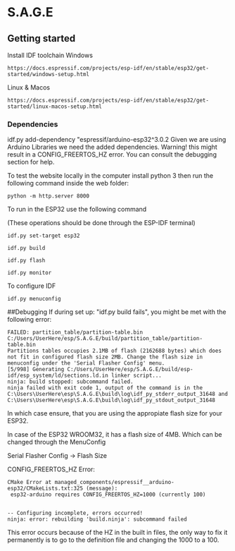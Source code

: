 # S.A.G.E

## Getting started

Install IDF toolchain
Windows
```
https://docs.espressif.com/projects/esp-idf/en/stable/esp32/get-started/windows-setup.html
```
Linux & Macos
```
https://docs.espressif.com/projects/esp-idf/en/stable/esp32/get-started/linux-macos-setup.html
```

### Dependencies
 
 idf.py add-dependency "espressif/arduino-esp32^3.0.2
Given we are using Arduino Libraries we need the added dependencies.
Warning! this might result in a CONFIG_FREERTOS_HZ error. You can consult the debugging section for help.
 

To test the website locally in the computer install python 3 then run the following command inside the web folder:

```
python -m http.server 8000
```

To run in the ESP32 use the following command 

(These operations should be done through the ESP-IDF terminal)

```
idf.py set-target esp32

idf.py build

idf.py flash

idf.py monitor
```

To configure IDF 
```
idf.py menuconfig
```

##Debugging
If during set up: "idf.py build fails", you might be met with the following error:
```
FAILED: partition_table/partition-table.bin C:/Users/UserHere/esp/S.A.G.E/build/partition_table/partition-table.bin
Partitions tables occupies 2.1MB of flash (2162688 bytes) which does not fit in configured flash size 2MB. Change the flash size in menuconfig under the 'Serial Flasher Config' menu.
[5/998] Generating C:/Users/UserHere/esp/S.A.G.E/build/esp-idf/esp_system/ld/sections.ld.in linker script...
ninja: build stopped: subcommand failed.
ninja failed with exit code 1, output of the command is in the C:\Users\UserHere\esp\S.A.G.E\build\log\idf_py_stderr_output_31648 and C:\Users\UserHere\esp\S.A.G.E\build\log\idf_py_stdout_output_31648
```

In which case ensure, that you are using the appropiate flash size for your ESP32.

In case of the ESP32 WROOM32, it has a flash size of 4MB. Which can be changed through the MenuConfig

Serial Flasher Config → Flash Size


 CONFIG_FREERTOS_HZ Error:

 ```
CMake Error at managed_components/espressif__arduino-esp32/CMakeLists.txt:325 (message):
  esp32-arduino requires CONFIG_FREERTOS_HZ=1000 (currently 100)


-- Configuring incomplete, errors occurred!
ninja: error: rebuilding 'build.ninja': subcommand failed
```

This error occurs because of the HZ in the built in files, the only way to fix it permanently is to go to the definition file and changing the 1000 to a 100.


